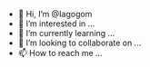 - 👋 Hi, I’m @Iagogom
- 👀 I’m interested in ...
- 🌱 I’m currently learning ...
- 💞️ I’m looking to collaborate on ...
- 📫 How to reach me ...

<!---
Iagogom/Iagogom is a ✨ special ✨ repository because its `README.md` (this file) appears on your GitHub profile.
You can click the Preview link to take a look at your changes.
--->

